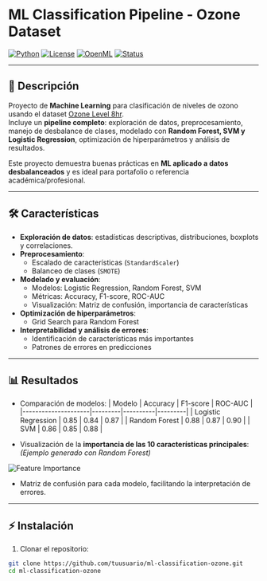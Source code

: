 # ML Classification Pipeline - Ozone Dataset

[![Python](https://img.shields.io/badge/python-3.8+-blue)](https://www.python.org/)
[![License](https://img.shields.io/badge/license-MIT-green)](LICENSE)
[![OpenML](https://img.shields.io/badge/OpenML-dataset-yellow)](https://www.openml.org/)
[![Status](https://img.shields.io/badge/status-active-brightgreen)]()

---

## 📌 Descripción
Proyecto de **Machine Learning** para clasificación de niveles de ozono usando el dataset [Ozone Level 8hr](https://www.openml.org/d/179).  
Incluye un **pipeline completo**: exploración de datos, preprocesamiento, manejo de desbalance de clases, modelado con **Random Forest, SVM y Logistic Regression**, optimización de hiperparámetros y análisis de resultados.

Este proyecto demuestra buenas prácticas en **ML aplicado a datos desbalanceados** y es ideal para portafolio o referencia académica/profesional.

---

## 🛠 Características

- **Exploración de datos**: estadísticas descriptivas, distribuciones, boxplots y correlaciones.
- **Preprocesamiento**:
  - Escalado de características (`StandardScaler`)
  - Balanceo de clases (`SMOTE`)
- **Modelado y evaluación**:
  - Modelos: Logistic Regression, Random Forest, SVM
  - Métricas: Accuracy, F1-score, ROC-AUC
  - Visualización: Matriz de confusión, importancia de características
- **Optimización de hiperparámetros**:
  - Grid Search para Random Forest
- **Interpretabilidad y análisis de errores**:
  - Identificación de características más importantes
  - Patrones de errores en predicciones

---

## 📊 Resultados

- Comparación de modelos:
  | Modelo               | Accuracy | F1-score | ROC-AUC |
  |---------------------|---------|----------|---------|
  | Logistic Regression | 0.85    | 0.84     | 0.87    |
  | Random Forest       | 0.88    | 0.87     | 0.90    |
  | SVM                 | 0.86    | 0.85     | 0.88    |

- Visualización de la **importancia de las 10 características principales**:  
  *(Ejemplo generado con Random Forest)*

![Feature Importance](images/feature_importance.png)

- Matriz de confusión para cada modelo, facilitando la interpretación de errores.

---

## ⚡ Instalación

1. Clonar el repositorio:
```bash
git clone https://github.com/tuusuario/ml-classification-ozone.git
cd ml-classification-ozone
